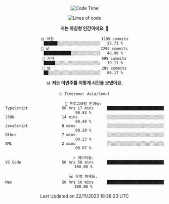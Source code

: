 <div align="center">

<br />

 <!--START_SECTION:waka-->
![Code Time](http://img.shields.io/badge/Code%20Time-1%2C682%20hrs%2010%20mins-blue)

![Lines of code](https://img.shields.io/badge/%EC%A0%80%EB%8A%94%20%EC%97%AC%ED%83%9C%EA%B9%8C%EC%A7%80%20-3.3%20million%20%EC%A4%84%EC%9D%98%20%EC%BD%94%EB%93%9C%EB%A5%BC%20%EC%9E%91%EC%84%B1%ED%96%88%EC%96%B4%EC%9A%94.-blue)

**저는 아침형 인간이에요. 🐤** 

```text
🌞 아침                     1205 commits        ██████░░░░░░░░░░░░░░░░░░░   25.73 % 
🌆 낮　                     2294 commits        ████████████░░░░░░░░░░░░░   48.99 % 
🌃 저녁                     895 commits         █████░░░░░░░░░░░░░░░░░░░░   19.11 % 
🌙 밤　                     289 commits         ██░░░░░░░░░░░░░░░░░░░░░░░   06.17 % 
```


📊 **저는 이번주를 이렇게 시간을 보냈어요.** 

```text
🕑︎ Timezone: Asia/Seoul

💬 프로그래밍 언어들: 
TypeScript               50 hrs 17 mins      █████████████████████████   98.92 % 
JSON                     14 mins             ░░░░░░░░░░░░░░░░░░░░░░░░░   00.48 % 
JavaScript               8 mins              ░░░░░░░░░░░░░░░░░░░░░░░░░   00.29 % 
Other                    7 mins              ░░░░░░░░░░░░░░░░░░░░░░░░░   00.23 % 
XML                      2 mins              ░░░░░░░░░░░░░░░░░░░░░░░░░   00.07 % 

🔥 에디터들: 
VS Code                  50 hrs 50 mins      █████████████████████████   100.00 % 

💻 운영 체제들: 
Mac                      50 hrs 50 mins      █████████████████████████   100.00 % 
```


 Last Updated on 22/11/2023 18:38:23 UTC
<!--END_SECTION:waka-->

</div>
